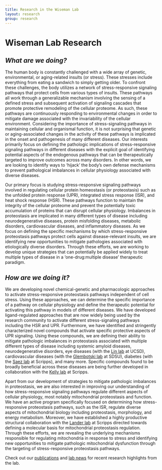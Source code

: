 ```yaml
---
title: Research in the Wiseman Lab
layout: research
group: research
---
```




# Wiseman Lab Research  






## *What are we doing?*

The human body is constantly challenged with a wide array of genetic, environmental, or aging-related insults (or stress). These stresses include everything from eating a sandwich to simply getting older. To confront these challenges, the body utilizes a network of stress-responsive signaling pathways that protect cells from various types of insults. These pathways all work through a generalizable mechanism involving the sensing of a defined stress and subsequent activation of signaling cascades that promote protective remodeling of the cellular proteome. As such, these pathways are continuously responding to environmental changes in order to mitigate damage associated with the invariability of the cellular environment. Considering the importance of stress-signaling pathways in maintaining cellular and organismal function, it is not surprising that genetic or aging-associated changes in the activity of these pathways is implicated in the onset and pathogenesis of many different diseases. Our interests primarily focus on defining the pathologic implications of stress-responsive signaling pathways in different diseases with the explicit goal of identifying potential aspects of the endogenous pathways that can be therapeutically targeted to improve outcomes across many disorders. In other words, we are looking to identify ways to ‘hijack’ the body’s own defense mechanisms to prevent pathological imbalances in cellular physiology associated with diverse diseases.

Our primary focus is studying stress-responsive signaling pathways involved in regulating cellular protein homeostasis (or proteostasis) such as the unfolded protein response (UPR), integrated stress response (ISR), and heat shock response (HSR). These pathways function to maintain the integrity of the cellular proteome and prevent the potentially toxic accumulation of proteins that can disrupt cellular physiology. Imbalances in proteostasis are implicated in many different types of disease including neurodegenerative diseases, protein misfolding diseases, metabolic disorders, cardiovascular diseases, and inflammatory diseases. As we focus on defining the specific mechanisms by which stress-responsive proteostasis pathways protect cells against disease-relevant insults, we are identifying new opportunities to mitigate pathologies associated with etiologically diverse disorders. Through these efforts, we are working to develop unique strategies that can potentially be applied widely to treat multiple types of disease in a ‘one-drug:multiple disease’ therapeutic paradigm.  


## *How are we doing it?*

We are developing novel chemical-genetic and pharmacologic approaches to activate stress-responsive proteostasis pathways independent of cell stress. Using these approaches, we can determine the specific importance of a pathway on cellular physiology and define the therapeutic potential for activating this pathway in models of different diseases. We have developed ligand-regulated approaches that are now widely being used by the research community to activate different stress-signaling pathways including the HSR and UPR. Furthermore, we have identified and stringently characterized novel compounds that activate specific protective aspects of UPR signaling. Using these compounds, we are defining their ability to mitigate pathologic imbalances in proteostasis associated with multiple different types of disease including systemic amyloid diseases, neurodegenerative disorders, eye diseases (with the [Lin lab](https://medschool.ucsd.edu/som/pathology/research/labs/lin/Pages/default.aspx) at UCSD), cardiovascular diseases (with the [Glembotski lab](http://www.bio.sdsu.edu/Pub/glembotski/) at SDSU), diabetes (with the [Saez lab](https://www.scripps.edu/saez/lab_members.html) at Scripps), and many more. Specific compounds found to be broadly beneficial across these diseases are being further developed in collaboration with the [Kelly lab](https://www.scripps.edu/kelly/) at Scripps.

Apart from our development of strategies to mitigate pathologic imbalances in proteostasis, we are also interested in improving our understanding of how stress-responsive signaling pathways regulate different aspects of cellular physiology, most notably mitochondrial proteostasis and function. We have an active program specifically focused on determining how stress-responsive proteostasis pathways, such as the ISR, regulate diverse aspects of mitochondrial biology including proteostasis, morphology, and energy metabolism. Moreover, we have established a highly productive structural collaboration with the [Lander lab](http://www.lander-lab.com/) at Scripps directed towards defining a molecular basis for mitochondrial proteostasis regulation. Through these efforts, we are revealing the underlying mechanisms responsible for regulating mitochondria in response to stress and identifying new opportunities to mitigate pathologic mitochondrial dysfunction through the targeting of stress-responsive proteostasis pathways.  

Check out our [publications](https://wisemanlab.github.io/publications/) and [lab news](https://wisemanlab.github.io/news/) for recent research highlights from the lab.
